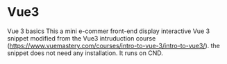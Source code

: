 # Vue3
Vue 3 basics
This a mini e-commer front-end display interactive Vue 3 snippet modified from the Vue3 intruduction course (https://www.vuemastery.com/courses/intro-to-vue-3/intro-to-vue3/).
the snippet does not need any installation. It runs on CND.
